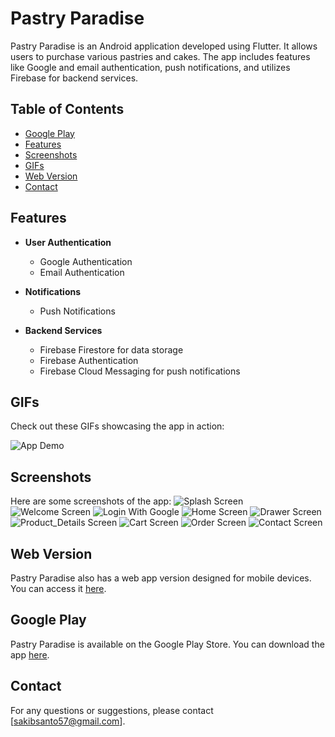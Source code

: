 # Pastry Paradise

Pastry Paradise is an Android application developed using Flutter. It allows users to purchase various pastries and cakes. The app includes features like Google and email authentication, push notifications, and utilizes Firebase for backend services.

## Table of Contents
- [Google Play](#google-play)
- [Features](#features)
- [Screenshots](#screenshots)
- [GIFs](#gifs)
- [Web Version](#web-version)
- [Contact](#contact)

## Features

- **User Authentication**
  - Google Authentication
  - Email Authentication

- **Notifications**
  - Push Notifications

- **Backend Services**
  - Firebase Firestore for data storage
  - Firebase Authentication
  - Firebase Cloud Messaging for push notifications

## GIFs

Check out these GIFs showcasing the app in action:

![App Demo](gif.gif)

## Screenshots

Here are some screenshots of the app:
![Splash Screen](1.jpg)
![Welcome Screen](2.jpg)
![Login With Google](3.jpg)
![Home Screen](4.jpg)
![Drawer Screen](5.jpg)
![Product_Details Screen](6.jpg)
![Cart Screen](8.jpg)
![Order Screen](order.jpg)
![Contact Screen](10.jpg)

## Web Version

Pastry Paradise also has a web app version designed for mobile devices. You can access it [here](https://saimas-pastry-paradise.web.app/).

## Google Play

Pastry Paradise is available on the Google Play Store. You can download the app [here](https://play.google.com/store/apps/details?id=com.sakibahmedshanto.pastryparadise&pcampaignid=web_share).

## Contact

For any questions or suggestions, please contact [sakibsanto57@gmail.com].
